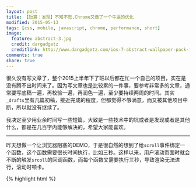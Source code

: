 ```yaml
---
layout: post
title: 【短篇：发现】不知不觉,Chrome又做了一个牛逼的优化
modified: 2015-05-13
tags: [css, mobile, javascript, chrome, performance, short]
image:
  feature: abstract-3.jpg
  credit: dargadgetz
  creditlink: http://www.dargadgetz.com/ios-7-abstract-wallpaper-pack-for-iphone-5-and-ipod-touch-retina/
comments: true
share: true
---
```


很久没有写文章了，整个2015上半年下了班以后都在忙一个自己的项目，实在是没有腾不出时间来了。因为写文章也是比较累的一件事，要参考非常多的文章，通常要写底稿一遍，再校验一遍，再润色一遍，至少要持续两周的时间。其实`_drafts`里有几篇初稿，接近完成的程度，但都觉得不够满意，而又被其他项目中断，所以就没有继续了。

我决定至少用业余时间写一些短篇，大致是一些技术中的坑或者是发现或者是其他什么，都是在几百字内能够解决的，希望大家能喜欢。

<hr/>

昨天想做一个让浏览器阻塞的DEMO，于是很自然的想到了给`scroll`事件绑定一个函数，这个函数需要很长时间执行，比如三秒。这样以来，用户滚动页面时就会不断的触发`srcoll`的回调函数，而每个函数又需要执行三秒，导致渲染无法进行，滚动时顿卡。


{% highlight html %}
<!DOCTYPE html>
<html>
<head>
	<title></title>
	<style type="text/css">
		html {
			height: 2000px;
		}
	</style>
</head>
<body>
	<script type="text/javascript">
		function takeSomeTimes () {
			var start = +new Date;
			var duration = 1000 * 3;

			while ((+new Date) - start <= duration) {}
		}

		window.onscroll = function () {
			takeSomeTimes(); // 每一次滚动触发都需要耗时三秒
		}
	</script>
</body>
</html>
{% endhighlight %}

但是当我打开这个页面在Chrome中运行时，我发现页面并没有顿卡，还是能很流畅的滚动。

于是我又检查了一遍代码。没有问题啊。我尝试在`takeSomeTimes`函数中每执行三秒打印一次结果，也是正常的。

我开始怀疑是浏览器的问题。果然，当我把页面在IE11或者Firefox中运行时，页面有顿卡现象。

我的第一反应是Chrome这是要逆天的节奏吗，竟然可以让重绘和脚本执行互不干扰了。

## 真相竟然是

随后今天我拿这件事和另一个同学讨论之后有所启发，在页面上新增了一个`position:fixed`元素，为了保证元素处于视口的固定位置，在滚动时必然引起重绘。

此时再在Chrome中滚动时，Chrome已经变得像其他浏览器一样顿卡了。

但是我把`position:fixed`元素去掉后，在页面上加入了一些自然的有内容的`<p>`元素，页面仍然不会顿卡。

于是我们可以得出以下两点结论：

1. Chrome并没有跳出传统浏览器引擎大的框架，脚本执行与页面渲染仍然是宿敌（无法并行）
2. 但Chrome的优化之处在于，它尽可能的在避免重绘，比如上面当页面布局都为normal flow时。具体原理在我前几篇文章中有描述，还有深入待研究。
